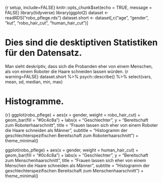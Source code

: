 {r setup, include=FALSE} knitr::opts\_chunk$set(echo = TRUE, message =
FALSE) library(tidyverse) library(ggplot2) dataset &lt;-
readRDS(“robo\_pflege.rds”) dataset.short &lt;- dataset\[,c(“age”,
“gender”, “kut”, “robo\_hair\_cut”, “human\_hair\_cut”)\]

Dies sind die desktiptiven Statistiken für den Datensatz.
=========================================================

Man sieht deskriptiv, dass sich die Probanden eher von einem Menschen,
als von einem Roboter die Haare schneiden lassen würden. {r
warning=FALSE} dataset.short %&gt;% psych::describe() %&gt;%
select(vars, mean, sd, median, min, max)

Histogramme.
============

{r} ggplot(robo\_pflege) + aes(x = gender, weight = robo\_hair\_cut) +
geom\_bar(fill = “\#0c4c8a”) + labs(x = “Geschlechter”, y =
“Bereitschaft zum Roboterhaarschnitt”, title = “Frauen lassen sich eher
von einem Roboter die Haare schneiden als Männer”, subtitle =
“Histogramm der geschlechterspezifischen Bereitschaft zum
Roboterhaarschnitt”) + theme\_minimal()

ggplot(robo\_pflege) + aes(x = gender, weight = human\_hair\_cut) +
geom\_bar(fill = “\#0c4c8a”) + labs(x = “Geschlechter”, y =
“Bereitschaft zum Menschenhaarschnitt”, title = “Frauen lassen sich eher
von einem Menschen die Haare schneiden als Männer”, subtitle =
“Histogramm der geschlechterspezifischen Bereitschaft zum
Menschenhaarschnitt”) + theme\_minimal()
